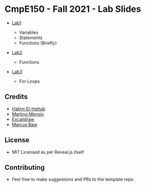 # CmpE150 - Fall 2021 - Lab Slides

* [Lab1](https://bouncmpe150.github.io/python-slides/lab1.html) 
  * Variables
  * Statements
  * Functions (Briefly)

* [Lab2](https://bouncmpe150.github.io/python-slides/lab2.html)
  * Functions
  
* [Lab3](https://bouncmpe150.github.io/python-slides/lab3.html)
  * For Loops


## Credits

* [Hakim El-Hattab](https://twitter.com/hakimel)
* [Martino Mensio](https://twitter.com/MartinoMensio) 
* [Excalidraw](https://excalidraw.com/) 
* [Marcus Baw](https://github.com/pacharanero)

## License

* MIT Licensed as per Reveal.js itself

## Contributing

* Feel free to make suggestions and PRs to the template repo
